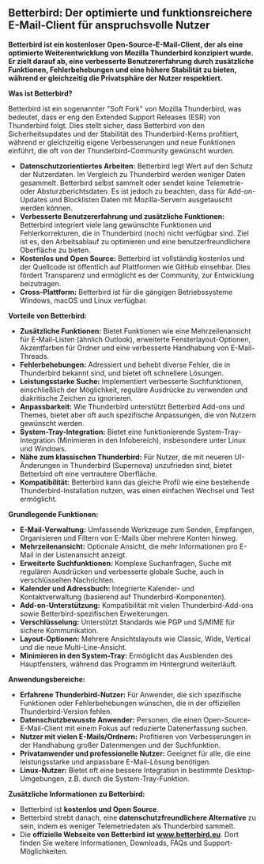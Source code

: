 ## Betterbird: Der optimierte und funktionsreichere E-Mail-Client für anspruchsvolle Nutzer

**Betterbird ist ein kostenloser Open-Source-E-Mail-Client, der als eine optimierte Weiterentwicklung von Mozilla Thunderbird konzipiert wurde. Er zielt darauf ab, eine verbesserte Benutzererfahrung durch zusätzliche Funktionen, Fehlerbehebungen und eine höhere Stabilität zu bieten, während er gleichzeitig die Privatsphäre der Nutzer respektiert.**

**Was ist Betterbird?**

Betterbird ist ein sogenannter "Soft Fork" von Mozilla Thunderbird, was bedeutet, dass er eng den Extended Support Releases (ESR) von Thunderbird folgt. Dies stellt sicher, dass Betterbird von den Sicherheitsupdates und der Stabilität des Thunderbird-Kerns profitiert, während er gleichzeitig eigene Verbesserungen und neue Funktionen einführt, die oft von der Thunderbird-Community gewünscht wurden.

* **Datenschutzorientiertes Arbeiten:** Betterbird legt Wert auf den Schutz der Nutzerdaten. Im Vergleich zu Thunderbird werden weniger Daten gesammelt. Betterbird selbst sammelt oder sendet keine Telemetrie- oder Absturzberichtsdaten. Es ist jedoch zu beachten, dass für Add-on-Updates und Blocklisten Daten mit Mozilla-Servern ausgetauscht werden können.
* **Verbesserte Benutzererfahrung und zusätzliche Funktionen:** Betterbird integriert viele lang gewünschte Funktionen und Fehlerkorrekturen, die in Thunderbird (noch) nicht verfügbar sind. Ziel ist es, den Arbeitsablauf zu optimieren und eine benutzerfreundlichere Oberfläche zu bieten.
* **Kostenlos und Open Source:** Betterbird ist vollständig kostenlos und der Quellcode ist öffentlich auf Plattformen wie GitHub einsehbar. Dies fördert Transparenz und ermöglicht es der Community, zur Entwicklung beizutragen.
* **Cross-Plattform:** Betterbird ist für die gängigen Betriebssysteme Windows, macOS und Linux verfügbar.

**Vorteile von Betterbird:**

* **Zusätzliche Funktionen:** Bietet Funktionen wie eine Mehrzeilenansicht für E-Mail-Listen (ähnlich Outlook), erweiterte Fensterlayout-Optionen, Akzentfarben für Ordner und eine verbesserte Handhabung von E-Mail-Threads.
* **Fehlerbehebungen:** Adressiert und behebt diverse Fehler, die in Thunderbird bekannt sind, und bietet oft schnellere Lösungen.
* **Leistungsstarke Suche:** Implementiert verbesserte Suchfunktionen, einschließlich der Möglichkeit, reguläre Ausdrücke zu verwenden und diakritische Zeichen zu ignorieren.
* **Anpassbarkeit:** Wie Thunderbird unterstützt Betterbird Add-ons und Themes, bietet aber oft auch spezifische Anpassungen, die von Nutzern gewünscht werden.
* **System-Tray-Integration:** Bietet eine funktionierende System-Tray-Integration (Minimieren in den Infobereich), insbesondere unter Linux und Windows.
* **Nähe zum klassischen Thunderbird:** Für Nutzer, die mit neueren UI-Änderungen in Thunderbird (Supernova) unzufrieden sind, bietet Betterbird oft eine vertrautere Oberfläche.
* **Kompatibilität:** Betterbird kann das gleiche Profil wie eine bestehende Thunderbird-Installation nutzen, was einen einfachen Wechsel und Test ermöglicht.

**Grundlegende Funktionen:**

* **E-Mail-Verwaltung:** Umfassende Werkzeuge zum Senden, Empfangen, Organisieren und Filtern von E-Mails über mehrere Konten hinweg.
* **Mehrzeilenansicht:** Optionale Ansicht, die mehr Informationen pro E-Mail in der Listenansicht anzeigt.
* **Erweiterte Suchfunktionen:** Komplexe Suchanfragen, Suche mit regulären Ausdrücken und verbesserte globale Suche, auch in verschlüsselten Nachrichten.
* **Kalender und Adressbuch:** Integrierte Kalender- und Kontaktverwaltung (basierend auf Thunderbird-Komponenten).
* **Add-on-Unterstützung:** Kompatibilität mit vielen Thunderbird-Add-ons sowie Betterbird-spezifischen Erweiterungen.
* **Verschlüsselung:** Unterstützt Standards wie PGP und S/MIME für sichere Kommunikation.
* **Layout-Optionen:** Mehrere Ansichtslayouts wie Classic, Wide, Vertical und die neue Multi-Line-Ansicht.
* **Minimieren in den System-Tray:** Ermöglicht das Ausblenden des Hauptfensters, während das Programm im Hintergrund weiterläuft.

**Anwendungsbereiche:**

* **Erfahrene Thunderbird-Nutzer:** Für Anwender, die sich spezifische Funktionen oder Fehlerbehebungen wünschen, die in der offiziellen Thunderbird-Version fehlen.
* **Datenschutzbewusste Anwender:** Personen, die einen Open-Source-E-Mail-Client mit einem Fokus auf reduzierte Datenerfassung suchen.
* **Nutzer mit vielen E-Mails/Ordnern:** Profitieren von Verbesserungen in der Handhabung großer Datenmengen und der Suchfunktion.
* **Privatanwender und professionelle Nutzer:** Geeignet für alle, die eine leistungsstarke und anpassbare E-Mail-Lösung benötigen.
* **Linux-Nutzer:** Bietet oft eine bessere Integration in bestimmte Desktop-Umgebungen, z.B. durch die System-Tray-Funktion.

**Zusätzliche Informationen zu Betterbird:**

* Betterbird ist **kostenlos und Open Source**.
* Betterbird strebt danach, eine **datenschutzfreundlichere Alternative** zu sein, indem es weniger Telemetriedaten als Thunderbird sammelt.
* Die **offizielle Webseite von Betterbird ist www.betterbird.eu**. Dort finden Sie weitere Informationen, Downloads, FAQs und Support-Möglichkeiten.